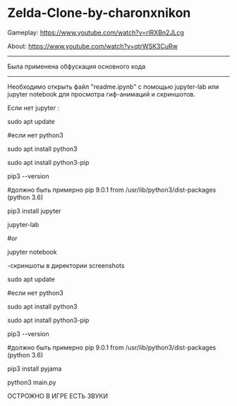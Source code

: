 # Zelda-Clone-by-charonxnikon

Gameplay: https://www.youtube.com/watch?v=rlRXBn2JLcg

About: https://www.youtube.com/watch?v=qtrWSK3CuRw

_____________

Была применена обфускация основного кода 
_____________

Необходимо открыть файл "readme.ipynb" с помощью jupyter-lab или jupyter notebook для просмотра гиф-анимаций и скриншотов. 

Если нет jupyter :

sudo apt update

#если нет python3

sudo apt install python3

sudo apt install python3-pip

pip3 --version

#должно быть примерно pip 9.0.1 from /usr/lib/python3/dist-packages (python 3.6)

pip3 install jupyter

jupyter-lab

#or

jupyter notebook


-скриншоты в директории screenshots 

sudo apt update

#если нет python3

sudo apt install python3

sudo apt install python3-pip

pip3 --version

#должно быть примерно pip 9.0.1 from /usr/lib/python3/dist-packages (python 3.6)

pip3 install pyjama

python3 main.py

ОСТРОЖНО В ИГРЕ ЕСТЬ ЗВУКИ
